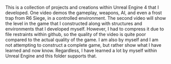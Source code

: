 This is a collection of projects and creations within Unreal Engine 4 that I developed.
One video demos the gameplay, weapons, AI, and even a frost trap from R6 Siege, in a controlled environment.
The second video will show the level in the game that I constructed along with structures and environments that I developed myself.
However, I had to compress it due to file restraints within github, so the quality of the video is quite poor compared to the
actual quality of the game.
I am also by myself and I am not attempting to construct a complete game, but rather show what I have learned and now know.
Regardless, I have learned a lot by myself within Unreal Engine and this folder supports that.
